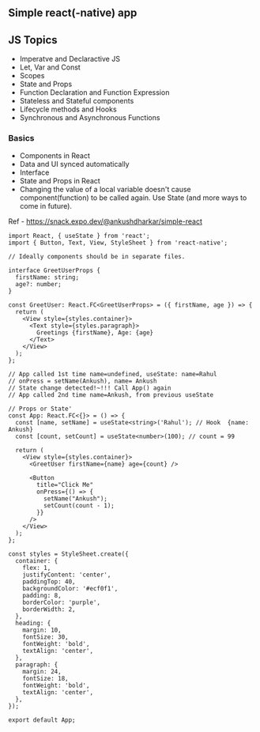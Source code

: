 ## Simple react(-native) app

## JS Topics

- Imperatve and Declaractive JS
- Let, Var and Const
- Scopes
- State and Props
- Function Declaration and Function Expression
- Stateless and Stateful components
- Lifecycle methods and Hooks
- Synchronous and Asynchronous Functions

### Basics

- Components in React
- Data and UI synced automatically
- Interface
- State and Props in React
- Changing the value of a local variable doesn't cause component(function) to be called again. Use State (and more ways to come in future).

Ref - https://snack.expo.dev/@ankushdharkar/simple-react

```tsx
import React, { useState } from 'react';
import { Button, Text, View, StyleSheet } from 'react-native';

// Ideally components should be in separate files.

interface GreetUserProps {
  firstName: string;
  age?: number;
}

const GreetUser: React.FC<GreetUserProps> = ({ firstName, age }) => {
  return (
    <View style={styles.container}>
      <Text style={styles.paragraph}>
        Greetings {firstName}, Age: {age}
      </Text>
    </View>
  );
};

// App called 1st time name=undefined, useState: name=Rahul
// onPress = setName(Ankush), name= Ankush
// State change detected!~!!! Call App() again
// App called 2nd time name=Ankush, from previous useState

// Props or State'
const App: React.FC<{}> = () => {
  const [name, setName] = useState<string>('Rahul'); // Hook  {name: Ankush}
  const [count, setCount] = useState<number>(100); // count = 99

  return (
    <View style={styles.container}>
      <GreetUser firstName={name} age={count} />

      <Button
        title="Click Me"
        onPress={() => {
          setName("Ankush");
          setCount(count - 1);
        }}
      />
    </View>
  );
};

const styles = StyleSheet.create({
  container: {
    flex: 1,
    justifyContent: 'center',
    paddingTop: 40,
    backgroundColor: '#ecf0f1',
    padding: 8,
    borderColor: 'purple',
    borderWidth: 2,
  },
  heading: {
    margin: 10,
    fontSize: 30,
    fontWeight: 'bold',
    textAlign: 'center',
  },
  paragraph: {
    margin: 24,
    fontSize: 18,
    fontWeight: 'bold',
    textAlign: 'center',
  },
});

export default App;
```
